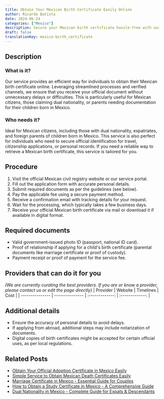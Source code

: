 ```yaml
---
title: Obtain Your Mexican Birth Certificate Easily Online
author: Ricardo Batista
date: 2024-06-24
categories: ["Mexico"]
description: Secure your Mexican birth certificate hassle-free with our streamlined online process. Fast, reliable, and simple steps to get your official document.
draft: false
translationKey: mexico-birth_certificate
---
```


## Description
### What is it?
Our service provides an efficient way for individuals to obtain their Mexican birth certificate online. Leveraging streamlined processes and verified channels, we ensure that you receive your official document without unnecessary delays or difficulties. This is particularly useful for Mexican citizens, those claiming dual nationality, or parents needing documentation for their children born in Mexico.

### Who needs it?
Ideal for Mexican citizens, including those with dual nationality, expatriates, and foreign parents of children born in Mexico. This service is also perfect for individuals who need to secure official identification for travel, citizenship applications, or personal records. If you need a reliable way to retrieve a Mexican birth certificate, this service is tailored for you.

## Procedure

1. Visit the official Mexican civil registry website or our service portal.
2. Fill out the application form with accurate personal details.
3. Submit required documents as per the guidelines (see below).
4. Pay the applicable fee using a secure payment method.
5. Receive a confirmation email with tracking details for your request.
6. Wait for the processing, which typically takes a few business days.
7. Receive your official Mexican birth certificate via mail or download it if available in digital format.


## Required documents

- Valid government-issued photo ID (passport, national ID card).
- Proof of relationship if applying for a child's birth certificate (parental documents like marriage certificate or proof of custody).
- Payment receipt or proof of payment for the service fee.


## Providers that can do it for you
_(We are currently curating the best providers. If you are or know a provider, please contact us or edit the page directly)_
| Provider        |     Website     |     Timelines    |       Cost      |
| --------------- | --------------- |  :-------------: | :-------------: |

## Additional details

- Ensure the accuracy of personal details to avoid delays.
- If applying from abroad, additional steps may include notarization of documents.
- Digital copies of birth certificates might be accepted for certain official uses, as per local regulations.

## Related Posts

- [Obtain Your Official Adoption Certificate in Mexico Easily](https://tramitit.com/english/guides/mexico/adoption_certificate_request/)
- [Simple Service to Obtain Mexican Death Certificates Easily](https://tramitit.com/english/guides/mexico/death_certificate/)
- [Marriage Certificate in Mexico - Essential Guide for Couples](https://tramitit.com/english/guides/mexico/marriage_certificate/)
- [How to Obtain a Study Certificate in Mexico - A Comprehensive Guide](https://tramitit.com/english/guides/mexico/study_certificate/)
- [Dual Nationality in Mexico - Complete Guide for Expats & Descendants](https://tramitit.com/english/guides/mexico/nationality_request/)